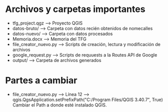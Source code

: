 # Archivos y carpetas importantes
- tfg_project.qgz --> Proyecto QGIS
- datos-bruto/ --> Carpeta con datos recién obtenidos de nomecalles
- datos-nuevo/ --> Carpeta con datos procesados
- Memoria.docx --> Memoria del TFG
- file_creator_nuevo.py --> Scripts de creación, lectura y modificación de archivos
- google_request.py --> Scripts de requuests a la Routes API de Google
- output/ --> Carpeta de archivos generados

# Partes a cambiar
- file_creator_nuevo.py --> Línea 12 --> qgis.QgsApplication.setPrefixPath("C:/Program Files/QGIS 3.40.7", True)
    Cambiar el Path a donde esté instalado QGIS.
